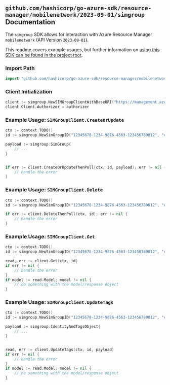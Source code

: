 
## `github.com/hashicorp/go-azure-sdk/resource-manager/mobilenetwork/2023-09-01/simgroup` Documentation

The `simgroup` SDK allows for interaction with Azure Resource Manager `mobilenetwork` (API Version `2023-09-01`).

This readme covers example usages, but further information on [using this SDK can be found in the project root](https://github.com/hashicorp/go-azure-sdk/tree/main/docs).

### Import Path

```go
import "github.com/hashicorp/go-azure-sdk/resource-manager/mobilenetwork/2023-09-01/simgroup"
```


### Client Initialization

```go
client := simgroup.NewSIMGroupClientWithBaseURI("https://management.azure.com")
client.Client.Authorizer = authorizer
```


### Example Usage: `SIMGroupClient.CreateOrUpdate`

```go
ctx := context.TODO()
id := simgroup.NewSimGroupID("12345678-1234-9876-4563-123456789012", "example-resource-group", "simGroupValue")

payload := simgroup.SimGroup{
	// ...
}


if err := client.CreateOrUpdateThenPoll(ctx, id, payload); err != nil {
	// handle the error
}
```


### Example Usage: `SIMGroupClient.Delete`

```go
ctx := context.TODO()
id := simgroup.NewSimGroupID("12345678-1234-9876-4563-123456789012", "example-resource-group", "simGroupValue")

if err := client.DeleteThenPoll(ctx, id); err != nil {
	// handle the error
}
```


### Example Usage: `SIMGroupClient.Get`

```go
ctx := context.TODO()
id := simgroup.NewSimGroupID("12345678-1234-9876-4563-123456789012", "example-resource-group", "simGroupValue")

read, err := client.Get(ctx, id)
if err != nil {
	// handle the error
}
if model := read.Model; model != nil {
	// do something with the model/response object
}
```


### Example Usage: `SIMGroupClient.UpdateTags`

```go
ctx := context.TODO()
id := simgroup.NewSimGroupID("12345678-1234-9876-4563-123456789012", "example-resource-group", "simGroupValue")

payload := simgroup.IdentityAndTagsObject{
	// ...
}


read, err := client.UpdateTags(ctx, id, payload)
if err != nil {
	// handle the error
}
if model := read.Model; model != nil {
	// do something with the model/response object
}
```
